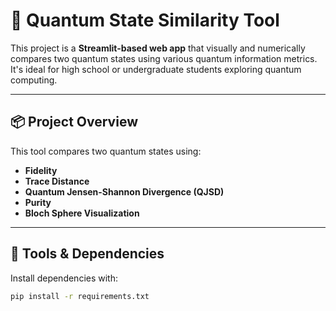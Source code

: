 # 🔬 Quantum State Similarity Tool

This project is a **Streamlit-based web app** that visually and numerically compares two quantum states using various quantum information metrics. It's ideal for high school or undergraduate students exploring quantum computing.

---

## 📦 Project Overview

This tool compares two quantum states using:

- **Fidelity**
- **Trace Distance**
- **Quantum Jensen-Shannon Divergence (QJSD)**
- **Purity**
- **Bloch Sphere Visualization**

---

## 🧰 Tools & Dependencies

Install dependencies with:

```bash
pip install -r requirements.txt